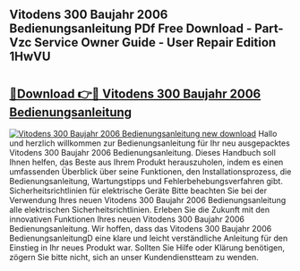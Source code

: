 ## Vitodens 300 Baujahr 2006 Bedienungsanleitung PDf Free Download - Part-Vzc Service Owner Guide - User Repair Edition 1HwVU

# <h2><a href="http://df3z368.blite.top/?on=Vitodens+300+Baujahr+2006+Bedienungsanleitung">🔗Download 👉🔴 Vitodens 300 Baujahr 2006 Bedienungsanleitung</a></h2>

[![Vitodens 300 Baujahr 2006 Bedienungsanleitung new download](https://i.imgur.com/lujVjoI.png)](http://df3z368.blite.top/?on=Vitodens+300+Baujahr+2006+Bedienungsanleitung)
Hallo und herzlich willkommen zur Bedienungsanleitung für Ihr neu ausgepacktes Vitodens 300 Baujahr 2006 Bedienungsanleitung. Dieses Handbuch soll Ihnen helfen, das Beste aus Ihrem Produkt herauszuholen, indem es einen umfassenden Überblick über seine Funktionen, den Installationsprozess, die Bedienungsanleitung, Wartungstipps und Fehlerbehebungsverfahren gibt. Sicherheitsrichtlinien für elektrische Geräte Bitte beachten Sie bei der Verwendung Ihres neuen Vitodens 300 Baujahr 2006 Bedienungsanleitung alle elektrischen Sicherheitsrichtlinien. Erleben Sie die Zukunft mit den innovativen Funktionen Ihres neuen Vitodens 300 Baujahr 2006 Bedienungsanleitung. Wir hoffen, dass das Vitodens 300 Baujahr 2006 BedienungsanleitungD eine klare und leicht verständliche Anleitung für den Einstieg in Ihr neues Produkt war. Sollten Sie Hilfe oder Klärung benötigen, zögern Sie bitte nicht, sich an unser Kundendienstteam zu wenden.
